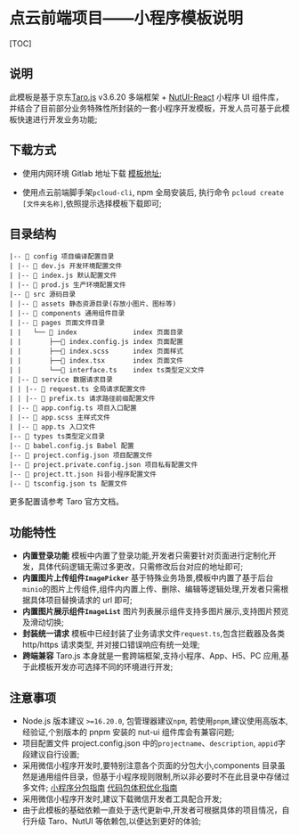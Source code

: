 # 点云前端项目——小程序模板说明

[TOC]

## 说明

此模板是基于京东[Taro.js](https://taro-docs.jd.com/docs) v3.6.20 多端框架 + [NutUI-React](https://nutui.jd.com/taro/react/2x/#/zh-CN/guide/intro-react) 小程序 UI 组件库，并结合了目前部分业务特殊性所封装的一套小程序开发模板，开发人员可基于此模板快速进行开发业务功能;

## 下载方式

- 使用内网环境 Gitlab 地址下载 [模板地址](http://192.168.101.96:8090/pointcloud_frontend/basiclibrary/pcloud-template-miniprogram.git);

- 使用点云前端脚手架`pcloud-cli`, npm 全局安装后, 执行命令 `pcloud create [文件夹名称]`,依照提示选择模板下载即可;

## 目录结构

```
|-- 📁 config 项目编译配置目录
| |-- 📄 dev.js 开发环境配置文件
| |-- 📄 index.js 默认配置文件
| |-- 📄 prod.js 生产环境配置文件
|-- 📁 src 源码目录
| |-- 📁 assets 静态资源目录(存放小图片、图标等)
| |-- 📁 components 通用组件目录
| |-- 📁 pages 页面文件目录
| |   └── 📁 index              index 页面目录
| |       ├──📄 index.config.js index 页面配置
| |       ├──📄 index.scss      index 页面样式
| |       ├──📄 index.tsx       index 页面文件
| |       └──📄 interface.ts    index ts类型定义文件
| |-- 📁 service 数据请求目录
| | |-- 📄 request.ts 全局请求配置文件
| | |-- 📄 prefix.ts 请求路径前缀配置文件
| |-- 📄 app.config.ts 项目入口配置
| |-- 📄 app.scss 主样式文件
| |-- 📄 app.ts 入口文件
|-- 📁 types ts类型定义目录
|-- 📄 babel.config.js Babel 配置
|-- 📄 project.config.json 项目配置文件
|-- 📄 project.private.config.json 项目私有配置文件
|-- 📄 project.tt.json 抖音小程序配置文件
|-- 📄 tsconfig.json ts 配置文件
```

更多配置请参考 Taro 官方文档。

## 功能特性

- **内置登录功能**
  模板中内置了登录功能,开发者只需要针对页面进行定制化开发，具体代码逻辑无需过多更改，只需修改后台对应的地址即可;
- **内置图片上传组件`ImagePicker`**
  基于特殊业务场景,模板中内置了基于后台`minio`的图片上传组件,组件内内置上传、删除、编辑等逻辑处理,开发者只需根据具体项目替换请求的 url 即可;
- **内置图片展示组件`ImageList`**
  图片列表展示组件支持多图片展示,支持图片预览及滑动切换;
- **封装统一请求**
  模板中已经封装了业务请求文件`request.ts`,包含拦截器及各类 http/https 请求类型, 并对接口错误响应有统一处理;
- **跨端兼容**
  Taro.js 本身就是一套跨端框架,支持小程序、App、H5、PC 应用,基于此模板开发亦可选择不同的环境进行开发;

## 注意事项

- Node.js 版本建议 `>=16.20.0`, 包管理器建议`npm`, 若使用`pnpm`,建议使用高版本,经验证,个别版本的 pnpm 安装的 nut-ui 组件库会有兼容问题;
- 项目配置文件 project.config.json 中的`projectname`、`description`, `appid`字段建议自行设置;
- 采用微信小程序开发时,要特别注意各个页面的分包大小,components 目录虽然是通用组件目录，但基于小程序规则限制,所以非必要时不在此目录中存储过多文件;
  [小程序分包指南](https://developers.weixin.qq.com/miniprogram/dev/framework/subpackages.html)
  [代码包体积优化指南](https://developers.weixin.qq.com/miniprogram/dev/framework/performance/tips/start_optimizeA.html)
- 采用微信小程序开发时,建议下载微信开发者工具配合开发;
- 由于此模板的基础依赖一直处于迭代更新中,开发者可根据具体的项目情况，自行升级 Taro、NutUI 等依赖包,以便达到更好的体验;
